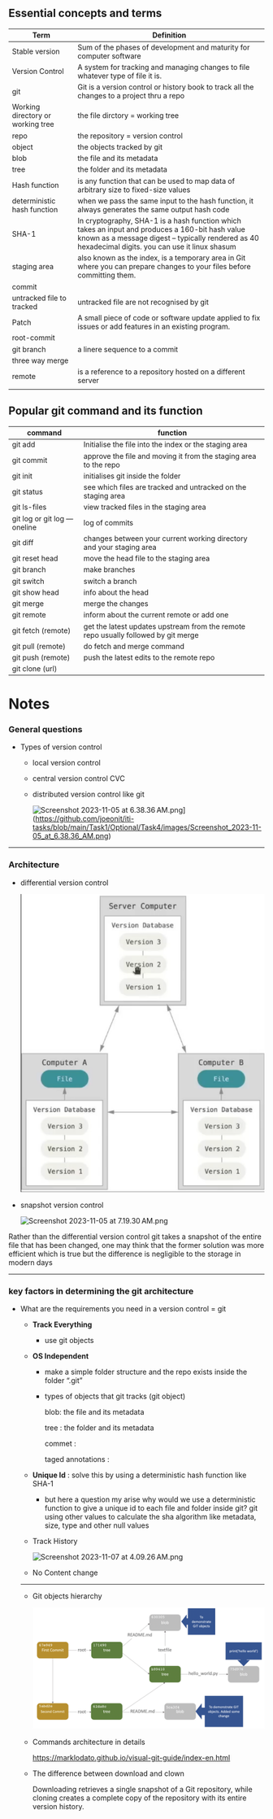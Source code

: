 ## Essential concepts and terms

| Term | Definition  |
| --- | --- |
| Stable version  | Sum of the phases of development and maturity for computer software |
| Version Control | A system for tracking and managing changes to file whatever type of file it is.  |
| git | Git is a version control or history book to track all the changes to a project thru a repo |
| Working directory or working tree | the file dirctory = working tree |
| repo | the repository = version control |
| object | the objects tracked by git |
| blob | the file and its metadata  |
| tree | the folder and its metadata  |
| Hash function |  is any function that can be used to map data of arbitrary size to fixed-size values |
| deterministic hash function  | when we pass the same input to the hash function, it always generates the same output hash code |
| SHA-1 | In cryptography, SHA-1 is a hash function which takes an input and produces a 160-bit hash value known as a message digest – typically rendered as 40 hexadecimal digits. you can use it linux shasum |
| staging area | also known as the index, is a temporary area in Git where you can prepare changes to your files before committing them. |
| commit |  |
| untracked file to tracked  | untracked file are not recognised by git  |
| Patch | A small piece of code or software update applied to fix issues or add features in an existing program. |
| root-commit |  |
| git branch  | a linere sequence to a commit |
| three way merge |  |
| remote |  is a reference to a repository hosted on a different server |
|  |  |

## Popular git command and its function

| command  | function  |
| --- | --- |
| git add | Initialise the file into the index or the staging area |
| git commit | approve the file and moving it from the staging area to the repo |
| git init |  initialises git inside the folder |
| git status | see which files are tracked and untracked on the staging area |
| git ls-files | view tracked files in the staging area |
| git log or git log —oneline | log of commits |
| git diff | changes between your current working directory and your staging area |
| git reset head | move the head file to the staging area |
| git branch | make branches  |
| git switch  | switch a branch  |
| git show head | info about the head  |
| git merge  | merge the changes  |
| git remote | inform about the current remote  or add one |
| git fetch (remote) | get the latest updates upstream from the remote repo usually followed by git merge  |
| git pull (remote) | do fetch and merge command  |
| git push (remote) | push the latest edits to the remote repo |
| git clone (url) |  |

# Notes

### General questions

- Types of version control
    - local version control
    - central version control CVC
    - distributed version control  like git
        
        ![Screenshot 2023-11-05 at 6.38.36 AM.png]([https://prod-files-secure.s3.us-west-2.amazonaws.com/d01024d7-6263-42a2-8153-1237e48747ec/c67f7ead-b40a-4622-b1bf-0d0c848a9cb8/Screenshot_2023-11-05_at_6.38.36_AM.png)](https://github.com/joeonit/iti-tasks/blob/main/Task1/Optional/Task4/images/Screenshot_2023-11-05_at_6.38.36_AM.png)
        

---

### Architecture

- differential version control
    
    ![Screenshot 2023-11-05 at 7.08.23 AM.png](Task1/Optional/Task4/images/Screenshot_2023-11-05_at_6.38.36_AM.png)
    
- snapshot version control
    
    ![Screenshot 2023-11-05 at 7.19.30 AM.png](https://prod-files-secure.s3.us-west-2.amazonaws.com/d01024d7-6263-42a2-8153-1237e48747ec/56469692-376a-4ad4-a99f-b1cf6c31b420/Screenshot_2023-11-05_at_7.19.30_AM.png)
    

Rather than the differential version control git takes a snapshot of the entire file that has been changed, one may think that the former solution was more efficient which is true but the difference is negligible to the storage in modern days

---

### key factors in determining the git architecture

- What are the requirements you need in a version control = git
    - **Track Everything**
        - use git objects
    - **OS Independent**
        - make a simple folder structure and the repo exists inside the folder “.git”
        - types of objects that git tracks (git object)
            
            blob: the file and its metadata 
            
            tree : the folder and its metadata 
            
            commet : 
            
            taged annotations :  
            
    - **Unique Id** : solve this by using a deterministic hash function like SHA-1
        - but here a question my arise why would we use a deterministic function to give a unique id to each file and folder inside git? git using other values to calculate the sha algorithm like metadata, size, type and other null values
    - Track History
        
        ![Screenshot 2023-11-07 at 4.09.26 AM.png](https://prod-files-secure.s3.us-west-2.amazonaws.com/d01024d7-6263-42a2-8153-1237e48747ec/9737874f-4ce7-44c6-98e6-7dd46df80905/Screenshot_2023-11-07_at_4.09.26_AM.png)
        
    - No Content change
    
    ---
    
    - Git objects hierarchy
        
        ![git higherarchy.png](./Task1/Optional/Task4/images/git_higherarchy.png)
        
    - Commands architecture in details
        
        https://marklodato.github.io/visual-git-guide/index-en.html
        
    - The difference between download and clown
        
        Downloading retrieves a single snapshot of a Git repository, while cloning creates a complete copy of the repository with its entire version history.
